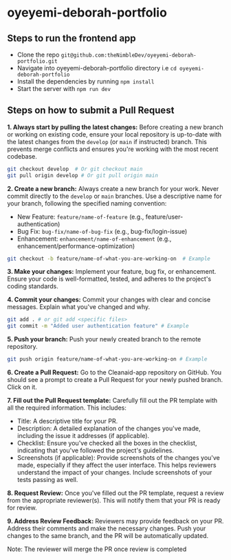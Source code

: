 # oyeyemi-deborah-portfolio

## Steps to run the frontend app
- Clone the repo ```git@github.com:theNimbleDev/oyeyemi-deborah-portfolio.git```
- Navigate into oyeyemi-deborah-portfolio directory i.e ```cd oyeyemi-deborah-portfolio```
- Install the dependencies by running ``npm install``
- Start the server with ```npm run dev```

##  Steps on how to submit a Pull Request
**1. Always start by pulling the latest changes:**
Before creating a new branch or working on existing code, ensure your local repository is up-to-date with the latest changes from the `develop` (or `main` if instructed) branch.  This prevents merge conflicts and ensures you're working with the most recent codebase.

```bash
git checkout develop  # Or git checkout main
git pull origin develop # Or git pull origin main
```
**2. Create a new branch:**
Always create a new branch for your work.  Never commit directly to the ```develop``` or ```main``` branches.  Use a descriptive name for your branch, following the specified naming convention:

- New Feature: ```feature/name-of-feature``` (e.g., feature/user-authentication)
- Bug Fix: ```bug-fix/name-of-bug-fix``` (e.g., bug-fix/login-issue)
- Enhancement: ```enhancement/name-of-enhancement``` (e.g., enhancement/performance-optimization)

```bash
git checkout -b feature/name-of-what-you-are-working-on  # Example
```

**3. Make your changes:**
Implement your feature, bug fix, or enhancement.  Ensure your code is well-formatted, tested, and adheres to the project's coding standards.

**4. Commit your changes:**
Commit your changes with clear and concise messages.  Explain what you've changed and why.

```bash
git add . # or git add <specific files>
git commit -m "Added user authentication feature" # Example
```

**5. Push your branch:**
Push your newly created branch to the remote repository.

```bash
git push origin feature/name-of-what-you-are-working-on # Example
```

**6. Create a Pull Request:**
Go to the Cleanaid-app repository on GitHub.  You should see a prompt to create a Pull Request for your newly pushed branch.  Click on it.

**7. Fill out the Pull Request template:**
Carefully fill out the PR template with all the required information.  This includes:

- Title: A descriptive title for your PR.
- Description: A detailed explanation of the changes you've made, including the issue it addresses (if applicable).
- Checklist: Ensure you've checked all the boxes in the checklist, indicating that you've followed the project's guidelines.
- Screenshots (if applicable): Provide screenshots of the changes you've made, especially if they affect the user interface. This helps reviewers understand the impact of your changes. Include screenshots of your tests passing as well.

**8. Request Review:**
Once you've filled out the PR template, request a review from the appropriate reviewer(s).  This will notify them that your PR is ready for review.

**9. Address Review Feedback:**
Reviewers may provide feedback on your PR.  Address their comments and make the necessary changes.  Push your changes to the same branch, and the PR will be automatically updated.

Note: The reviewer will merge the PR once review is completed
